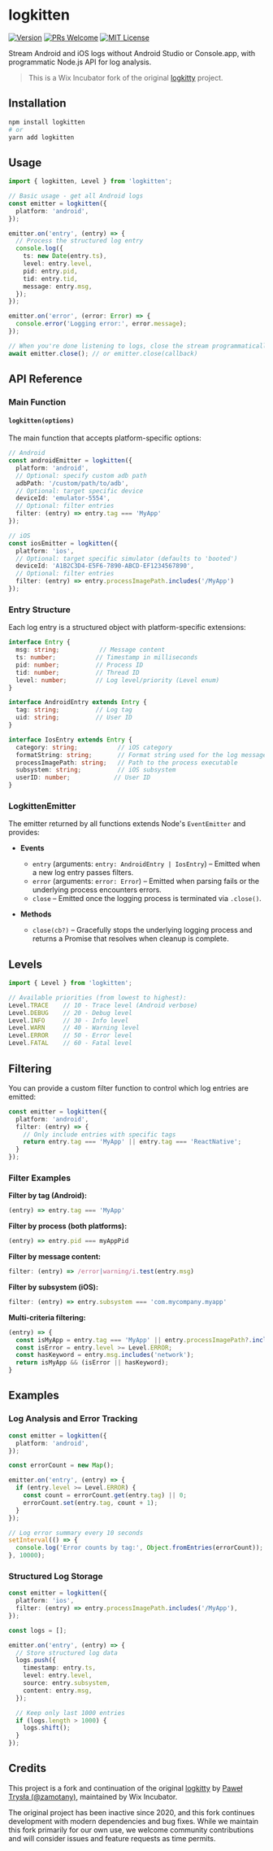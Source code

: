 # logkitten

[![Version][version]][package]
[![PRs Welcome][prs-welcome-badge]][prs-welcome]
[![MIT License][license-badge]][license]

Stream Android and iOS logs without Android Studio or Console.app, with programmatic Node.js API for log analysis.

> This is a Wix Incubator fork of the original [logkitty](https://github.com/zamotany/logkitty) project.

## Installation

```sh
npm install logkitten
# or
yarn add logkitten
```

## Usage

```ts
import { logkitten, Level } from 'logkitten';

// Basic usage - get all Android logs
const emitter = logkitten({
  platform: 'android',
});

emitter.on('entry', (entry) => {
  // Process the structured log entry
  console.log({
    ts: new Date(entry.ts),
    level: entry.level,
    pid: entry.pid,
    tid: entry.tid,
    message: entry.msg,
  });
});

emitter.on('error', (error: Error) => {
  console.error('Logging error:', error.message);
});

// When you're done listening to logs, close the stream programmatically
await emitter.close(); // or emitter.close(callback)
```

## API Reference

### Main Function

#### `logkitten(options)`

The main function that accepts platform-specific options:

```ts
// Android
const androidEmitter = logkitten({
  platform: 'android',
  // Optional: specify custom adb path
  adbPath: '/custom/path/to/adb',
  // Optional: target specific device
  deviceId: 'emulator-5554',
  // Optional: filter entries
  filter: (entry) => entry.tag === 'MyApp'
});

// iOS
const iosEmitter = logkitten({
  platform: 'ios',
  // Optional: target specific simulator (defaults to 'booted')
  deviceId: 'A1B2C3D4-E5F6-7890-ABCD-EF1234567890',
  // Optional: filter entries
  filter: (entry) => entry.processImagePath.includes('/MyApp')
});
```

### Entry Structure

Each log entry is a structured object with platform-specific extensions:

```ts
interface Entry {
  msg: string;           // Message content
  ts: number;           // Timestamp in milliseconds
  pid: number;          // Process ID
  tid: number;          // Thread ID
  level: number;        // Log level/priority (Level enum)
}

interface AndroidEntry extends Entry {
  tag: string;          // Log tag
  uid: string;          // User ID
}

interface IosEntry extends Entry {
  category: string;           // iOS category
  formatString: string;       // Format string used for the log message
  processImagePath: string;   // Path to the process executable
  subsystem: string;          // iOS subsystem
  userID: number;            // User ID
}
```

### LogkittenEmitter

The emitter returned by all functions extends Node's `EventEmitter` and provides:

* **Events**
  * `entry` (arguments: `entry: AndroidEntry | IosEntry`) – Emitted when a new log entry passes filters.
  * `error` (arguments: `error: Error`) – Emitted when parsing fails or the underlying process encounters errors.
  * `close` – Emitted once the logging process is terminated via `.close()`.

* **Methods**
  * `close(cb?)` – Gracefully stops the underlying logging process and returns a Promise that resolves when cleanup is complete.

## Levels

```ts
import { Level } from 'logkitten';

// Available priorities (from lowest to highest):
Level.TRACE    // 10 - Trace level (Android verbose)
Level.DEBUG    // 20 - Debug level
Level.INFO     // 30 - Info level
Level.WARN     // 40 - Warning level
Level.ERROR    // 50 - Error level
Level.FATAL    // 60 - Fatal level
```

## Filtering

You can provide a custom filter function to control which log entries are emitted:

```ts
const emitter = logkitten({
  platform: 'android',
  filter: (entry) => {
    // Only include entries with specific tags
    return entry.tag === 'MyApp' || entry.tag === 'ReactNative';
  }
});
```

### Filter Examples

**Filter by tag (Android):**

```ts
(entry) => entry.tag === 'MyApp'
```

**Filter by process (both platforms):**

```ts
(entry) => entry.pid === myAppPid
```

**Filter by message content:**

```ts
filter: (entry) => /error|warning/i.test(entry.msg)
```

**Filter by subsystem (iOS):**

```ts
filter: (entry) => entry.subsystem === 'com.mycompany.myapp'
```

**Multi-criteria filtering:**

```ts
(entry) => {
  const isMyApp = entry.tag === 'MyApp' || entry.processImagePath?.includes('MyApp');
  const isError = entry.level >= Level.ERROR;
  const hasKeyword = entry.msg.includes('network');
  return isMyApp && (isError || hasKeyword);
}
```

## Examples

### Log Analysis and Error Tracking

```ts
const emitter = logkitten({
  platform: 'android',
});

const errorCount = new Map();

emitter.on('entry', (entry) => {
  if (entry.level >= Level.ERROR) {
    const count = errorCount.get(entry.tag) || 0;
    errorCount.set(entry.tag, count + 1);
  }
});

// Log error summary every 10 seconds
setInterval(() => {
  console.log('Error counts by tag:', Object.fromEntries(errorCount));
}, 10000);
```

### Structured Log Storage

```ts
const emitter = logkitten({
  platform: 'ios',
  filter: (entry) => entry.processImagePath.includes('/MyApp'),
});

const logs = [];

emitter.on('entry', (entry) => {
  // Store structured log data
  logs.push({
    timestamp: entry.ts,
    level: entry.level,
    source: entry.subsystem,
    content: entry.msg,
  });

  // Keep only last 1000 entries
  if (logs.length > 1000) {
    logs.shift();
  }
});
```

## Credits

This project is a fork and continuation of the original [logkitty](https://github.com/zamotany/logkitty) by [Paweł Trysła (@zamotany)](https://github.com/zamotany), maintained by Wix Incubator.

The original project has been inactive since 2020, and this fork continues development with modern dependencies and bug fixes.
While we maintain this fork primarily for our own use, we welcome community contributions and will consider issues and feature requests as time permits.

<!-- badges (common) -->

[license-badge]: https://img.shields.io/npm/l/logkitten.svg?style=flat-square
[license]: https://opensource.org/licenses/MIT
[prs-welcome-badge]: https://img.shields.io/badge/PRs-welcome-brightgreen.svg?style=flat-square
[prs-welcome]: http://makeapullrequest.com
[version]: https://img.shields.io/npm/v/logkitten.svg?style=flat-square
[package]: https://www.npmjs.com/package/logkitten
